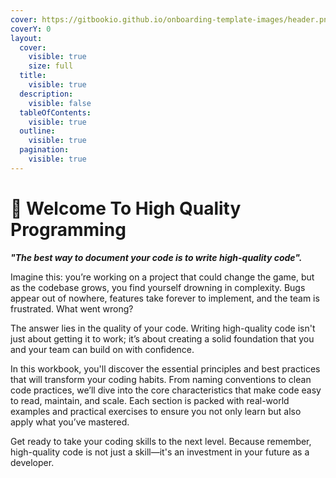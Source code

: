 ```yaml
---
cover: https://gitbookio.github.io/onboarding-template-images/header.png
coverY: 0
layout:
  cover:
    visible: true
    size: full
  title:
    visible: true
  description:
    visible: false
  tableOfContents:
    visible: true
  outline:
    visible: true
  pagination:
    visible: true
---
```


# 🚀 Welcome To High Quality Programming

**_"The best way to document your code is to write high-quality code"._**

Imagine this: you’re working on a project that could change the game, but as the codebase grows, you find yourself drowning in complexity. Bugs appear out of nowhere, features take forever to implement, and the team is frustrated. What went wrong?

The answer lies in the quality of your code. Writing high-quality code isn't just about getting it to work; it’s about creating a solid foundation that you and your team can build on with confidence.

In this workbook, you'll discover the essential principles and best practices that will transform your coding habits. From naming conventions to clean code practices, we’ll dive into the core characteristics that make code easy to read, maintain, and scale. Each section is packed with real-world examples and practical exercises to ensure you not only learn but also apply what you’ve mastered.

Get ready to take your coding skills to the next level. Because remember, high-quality code is not just a skill—it's an investment in your future as a developer.
